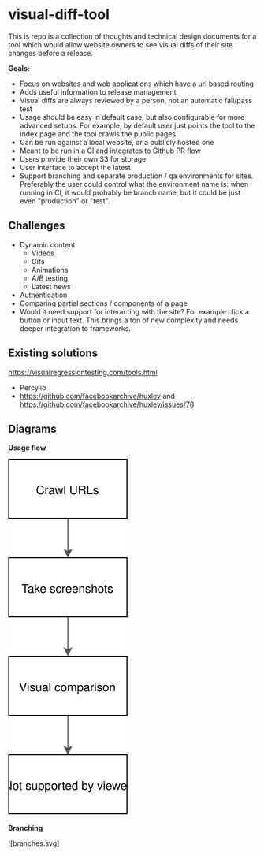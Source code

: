 # visual-diff-tool

This is repo is a collection of thoughts and technical design documents for a tool which would allow website owners to see visual diffs of their site changes before a release.

**Goals:**

* Focus on websites and web applications which have a url based routing
* Adds useful information to release management
* Visual diffs are always reviewed by a person, not an automatic fail/pass test
* Usage should be easy in default case, but also configurable for more advanced setups. For example, by default user just points the tool to the index page and the tool crawls the public pages.
* Can be run against a local website, or a publicly hosted one
* Meant to be run in a CI and integrates to Github PR flow
* Users provide their own S3 for storage
* User interface to accept the latest
* Support branching and separate production / qa environments for sites. Preferably the user could control what the environment name is: when running in CI, it would probably be branch name, but it could be just even "production" or "test".


## Challenges

* Dynamic content
  * Videos
  * Gifs
  * Animations
  * A/B testing
  * Latest news
* Authentication
* Comparing partial sections / components of a page
* Would it need support for interacting with the site? For example click a button or input text. This brings a ton of new complexity and needs deeper integration to frameworks.


## Existing solutions

https://visualregressiontesting.com/tools.html

* Percy.io
* https://github.com/facebookarchive/huxley and https://github.com/facebookarchive/huxley/issues/78


## Diagrams


**Usage flow**

![](flow.svg)


**Branching**

![branches.svg]
